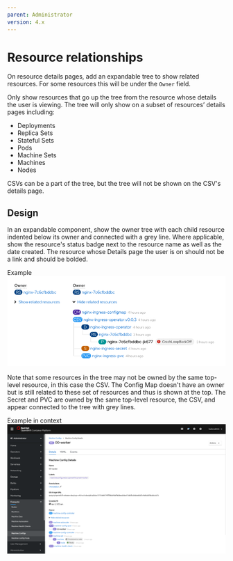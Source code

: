 ```yaml
---
parent: Administrator
version: 4.x
---
```


# Resource relationships

On resource details pages, add an expandable tree to show related resources. For some resources this will be under the `Owner` field.

Only show resources that go up the tree from the resource whose details the user is viewing. The tree will only show on a subset of resources’ details pages including:
* Deployments
* Replica Sets
* Stateful Sets
* Pods
* Machine Sets
* Machines
* Nodes

CSVs can be a part of the tree, but the tree will not be shown on the CSV's details page.

## Design

In an expandable component, show the owner tree with each child resource indented below its owner and connected with a grey line. Where applicable, show the resource's status badge next to the resource name as well as the date created. The resource whose Details page the user is on should not be a link and should be bolded.

Example  
![one](img/example1.png)

Note that some resources in the tree may not be owned by the same top-level resource, in this case the CSV. The Config Map doesn't have an owner but is still related to these set of resources and thus is shown at the top. The Secret and PVC are owned by the same top-level resource, the CSV, and appear connected to the tree with grey lines.

Example in context
![two](img/example2.png)
